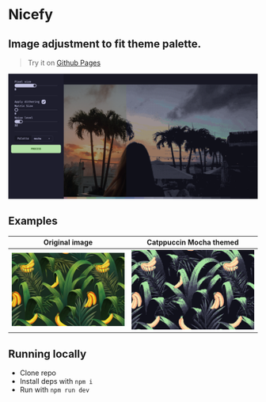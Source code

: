 # Nicefy

## Image adjustment to fit theme palette.

> Try it on [Github Pages](https://nicejji.github.io/nicefy/)

![](preview.png)

## Examples

|         Original image          |        Catppuccin Mocha themed         |
| :-----------------------------: | :------------------------------------: |
| ![original image](original.jpg) | ![catppuccin mocha themed](result.png) |

## Running locally

- Clone repo
- Install deps with `npm i`
- Run with `npm run dev`
